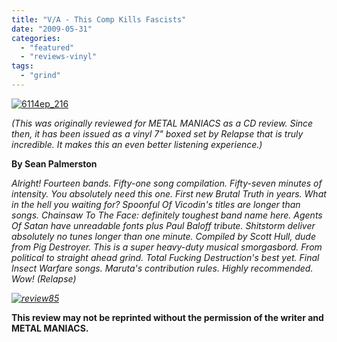 ```yaml
---
title: "V/A - This Comp Kills Fascists"
date: "2009-05-31"
categories: 
  - "featured"
  - "reviews-vinyl"
tags: 
  - "grind"
---
```


[![6114ep_216](http://www.hellbound.ca/wp-content/uploads/2009/05/6114ep_216.jpg "6114ep_216")](http://www.hellbound.ca/wp-content/uploads/2009/05/6114ep_216.jpg)

_(This was originally reviewed for METAL MANIACS as a CD review. Since then, it has been issued as a vinyl 7" boxed set by Relapse that is truly incredible. It makes this an even better listening experience.)_

**By Sean Palmerston**

_Alright! Fourteen bands. Fifty-one song compilation. Fifty-seven minutes of intensity. You absolutely need this one. First new Brutal Truth in years. What in the hell you waiting for? Spoonful Of Vicodin's titles are longer than songs. Chainsaw To The Face: definitely toughest band name here. Agents Of Satan have unreadable fonts plus Paul Baloff tribute. Shitstorm deliver absolutely no tunes longer than one minute. Compiled by Scott Hull, dude from Pig Destroyer. This is a super heavy-duty musical smorgasbord. From political to straight ahead grind. Total Fucking Destruction's best yet. Final Insect Warfare songs. Maruta's contribution rules. Highly recommended. Wow! (Relapse)_

_[![review85](http://www.hellbound.ca/wp-content/uploads/2009/05/review85.png "review85")](http://www.hellbound.ca/wp-content/uploads/2009/05/review85.png)_

__This review may not be reprinted without the permission of the writer and METAL MANIACS.__
